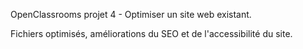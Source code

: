 OpenClassrooms projet 4 - Optimiser un site web existant.

Fichiers optimisés, améliorations du SEO et de l'accessibilité du site.
